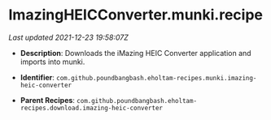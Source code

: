 # ImazingHEICConverter.munki.recipe

_Last updated 2021-12-23 19:58:07Z_

- **Description**: Downloads the iMazing HEIC Converter application and imports into munki.

- **Identifier**: `com.github.poundbangbash.eholtam-recipes.munki.imazing-heic-converter`

- **Parent Recipes**: `com.github.poundbangbash.eholtam-recipes.download.imazing-heic-converter`
